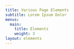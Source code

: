 ```yaml
---
title: Various Page Elements
subtitle: Lorem Ipsum Dolor
menus:
  main:
    title: Elements
    weight: 3
layout: elements
---
```

